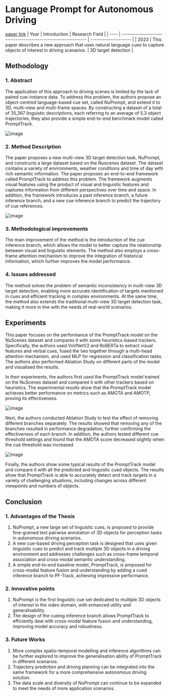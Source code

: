 # Language Prompt for Autonomous Driving
[paper link](https://arxiv.org/pdf/2309.04379) 
| Year | Introduction                                                         | Research Field                 |
| ---- | ------------------------------------------------------------ | -------------------- |
| 2023 |  This paper describes a new approach that uses natural language cues to capture objects of interest in driving scenarios.         | 3D target detection         |

## Methodology

### 1. Abstract
The application of this approach to driving scenes is limited by the lack of paired cue-instance data. To address this problem, the authors propose an object-centred language-based cue set, called NuPrompt, and extend it to 3D, multi-view and multi-frame spaces. By constructing a dataset of a total of 35,367 linguistic descriptions, each referring to an average of 5.3 object trajectories, they also provide a simple end-to-end benchmark model called PromptTrack.

![image](https://github.com/user-attachments/assets/7bef1fe4-75a9-4fac-8deb-eb8ac6fb2c99)

### 2. Method Description 
The paper proposes a new multi-view 3D target detection task, NuPrompt, and constructs a large dataset based on the Nuscenes dataset. The dataset contains a variety of environments, weather conditions and time of day with rich semantic information. The paper proposes an end-to-end framework called PromptTrack to address this problem. The framework augments visual features using the product of visual and linguistic features and captures information from different perspectives over time and space. In addition, the framework introduces a past inference branch, a future inference branch, and a new cue inference branch to predict the trajectory of cue references. 

![image](https://github.com/user-attachments/assets/d11e4143-f756-4e8e-b2ab-c8e8552af55a)

### 3. Methodological improvements
The main improvement of the method is the introduction of the cue inference branch, which allows the model to better capture the relationship between visual and linguistic elements. The method also employs a cross-frame attention mechanism to improve the integration of historical information, which further improves the model performance.

### 4. Issues addressed 
The method solves the problem of semantic inconsistency in multi-view 3D target detection, enabling more accurate identification of targets mentioned in cues and efficient tracking in complex environments. At the same time, the method also extends the traditional multi-view 3D target detection task, making it more in line with the needs of real-world scenarios.

## Experiments
This paper focuses on the performance of the PromptTrack model on the NuScenes dataset and compares it with some heuristics-based trackers. Specifically, the authors used VoVNetV2 and RoBERTa to extract visual features and verbal cues, fused the two together through a multi-head attention mechanism, and used MLP for regression and classification tasks. The authors also performed Ablation Study on different parts of the model and visualised the results.

In their experiments, the authors first used the PromptTrack model trained on the NuScenes dataset and compared it with other trackers based on heuristics. The experimental results show that the PromptTrack model achieves better performance on metrics such as AMOTA and AMOTP, proving its effectiveness.

![image](https://github.com/user-attachments/assets/1e695c3a-5b8a-4a03-9bcd-9322642c5761)

Next, the authors conducted Ablation Study to test the effect of removing different branches separately. The results showed that removing any of the branches resulted in performance degradation, further confirming the effectiveness of each branch. In addition, the authors tested different cue threshold settings and found that the AMOTA score decreased slightly when the cue threshold was increased.

![image](https://github.com/user-attachments/assets/9363968e-0730-4a5a-bb50-9f33fca8ae9a)

Finally, the authors show some typical results of the PromptTrack model and compare it with all the predicted and linguistic cued objects. The results show that PromptTrack is able to accurately detect and track targets in a variety of challenging situations, including changes across different viewpoints and numbers of objects.

## Conclusion

### 1. Advantages of the Thesis
  1. NuPrompt, a new large set of linguistic cues, is proposed to provide fine-grained text pairwise annotation of 3D objects for perception tasks in autonomous driving scenarios.
  2. A new cue-based driving perception task is designed that uses given linguistic cues to predict and track multiple 3D objects in a driving environment and addresses challenges such as cross-frame temporal association and cross-modal semantic understanding.
  3. A simple end-to-end baseline model, PromptTrack, is proposed for cross-modal feature fusion and understanding by adding a cued inference branch to PF-Track, achieving impressive performance.

### 2. Innovative points
  1. NuPrompt is the first linguistic cue set dedicated to multiple 3D objects of interest in the video domain, with enhanced utility and generalisability.
  2. The design of the cueing inference branch allows PromptTrack to efficiently deal with cross-modal feature fusion and understanding, improving model accuracy and robustness. 

### 3. Future Works
  1. More complex spatio-temporal modelling and inference algorithms can be further explored to improve the generalisation ability of PromptTrack in different scenarios.
  2. Trajectory prediction and driving planning can be integrated into the same framework for a more comprehensive autonomous driving solution.
  3. The data scale and diversity of NuPrompt can continue to be expanded to meet the needs of more application scenarios. 
